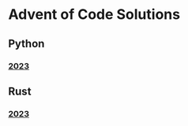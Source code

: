 # Advent of Code Solutions

## Python
### [2023](./aoc2023/README.md)

## Rust
### [2023](./src/aoc2023/README.md)
